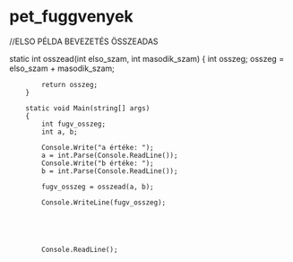 # pet_fuggvenyek
//ELSO PÉLDA BEVEZETÉS ÖSSZEADAS


static int osszead(int elso_szam, int masodik_szam)
        {
            int osszeg;
            osszeg = elso_szam + masodik_szam;

            return osszeg;
        }

        static void Main(string[] args)
        {
            int fugv_osszeg;
            int a, b;

            Console.Write("a értéke: ");
            a = int.Parse(Console.ReadLine());
            Console.Write("b értéke: ");
            b = int.Parse(Console.ReadLine());

            fugv_osszeg = osszead(a, b);

            Console.WriteLine(fugv_osszeg);





            Console.ReadLine();
